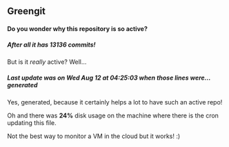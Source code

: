 ## Greengit

#### Do you wonder why this repository is so active?

##### After all it has 13136 commits!

But is it *really* active? Well...

##### Last update was on Wed Aug 12 at 04:25:03 when those lines were... generated

Yes, generated, because it certainly helps a lot to have such an active repo!

Oh and there was **24%** disk usage on the machine
where there is the cron updating this file.

Not the best way to monitor a VM in the cloud but it works! :)
